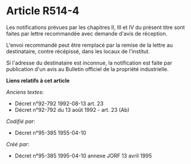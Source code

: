 # Article R514-4

Les notifications prévues par les chapitres II, III et IV du présent titre sont faites par lettre recommandée avec demande
d'avis de réception.

L'envoi recommandé peut être remplacé par la remise de la lettre au destinataire, contre récépissé, dans les locaux de
l'institut.

Si l'adresse du destinataire est inconnue, la notification est faite par publication d'un avis au Bulletin officiel de la
propriété industrielle.

**Liens relatifs à cet article**

_Anciens textes_:

  - Décret n°92-792 1992-08-13 art. 23
  - Décret n°92-792 du 13 août 1992 - art. 23 (Ab)

_Codifié par_:

  - Décret n°95-385 1955-04-10

_Créé par_:

  - Décret n°95-385 1995-04-10 annexe JORF 13 avril 1995
